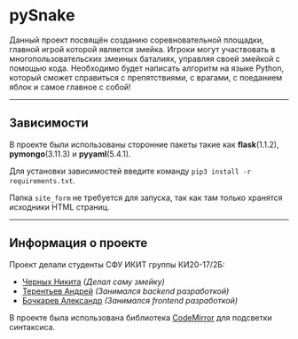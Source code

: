 # pySnake

Данный проект посвящён созданию соревновательной площадки, главной игрой которой является змейка. Игроки могут участвовать в многопользовательских змеиных баталиях, управляя своей змейкой с помощью кода. Необходимо будет написать алгоритм на языке Python, который сможет справиться с препятствиями, с врагами, с поеданием яблок и самое главное с собой!

---
## Зависимости
В проекте были использованы сторонние пакеты такие как 
**flask**(1.1.2), **pymongo**(3.11.3) и **pyyaml**(5.4.1).

Для установки зависимостей введите команду `pip3 install -r requirements.txt`. 

Папка `site_form` не требуется для запуска, так как там только хранятся исходники HTML страниц.


---
## Информация о проекте

Проект делали студенты СФУ ИКИТ группы КИ20-17/2Б:
- [Черных Никита](https://github.com/Chevik08) _(Делал саму змейку)_
- [Терентьев Андрей](https://github.com/qpexlegendary) _(Занимался backend разработкой)_
- [Бочкарев Александр](https://github.com/AlexandarViWE) _(Занимался frontend разработкой)_

В проекте была использована библиотека [CodeMirror](https://codemirror.net/) для подсветки синтаксиса.
